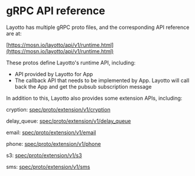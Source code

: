 # gRPC API reference

Layotto has multiple gRPC proto files, and the corresponding API reference are at:

[https://mosn.io/layotto/api/v1/runtime.html](https://mosn.io/layotto/api/v1/runtime.html)

These protos define Layotto's runtime API, including:

- API provided by Layotto for App
- The callback API that needs to be implemented by App. Layotto will call back the App and get the pubsub subscription message

In addition to this, Layotto also provides some extension APIs, including:










cryption: [spec/proto/extension/v1/cryption](https://mosn.io/layotto/api/v1/cryption.html) 

delay_queue: [spec/proto/extension/v1/delay_queue](https://mosn.io/layotto/api/v1/delay_queue.html) 

email: [spec/proto/extension/v1/email](https://mosn.io/layotto/api/v1/email.html) 

phone: [spec/proto/extension/v1/phone](https://mosn.io/layotto/api/v1/phone.html) 

s3: [spec/proto/extension/v1/s3](https://mosn.io/layotto/api/v1/s3.html) 

sms: [spec/proto/extension/v1/sms](https://mosn.io/layotto/api/v1/sms.html) 
